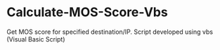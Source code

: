 # Calculate-MOS-Score-Vbs
Get MOS score for specified destination/IP. Script developed using vbs (Visual Basic Script)
